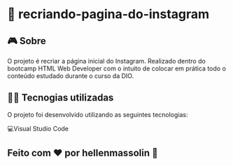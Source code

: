 # 👀 recriando-pagina-do-instagram

## 🎮️ Sobre
O projeto é recriar a página inicial do Instagram. Realizado dentro do bootcamp HTML Web Developer com o intuito de colocar em prática todo o conteúdo estudado durante o curso da DIO.

## 👨‍💻️ Tecnogias utilizadas
O projeto foi desenvolvido utilizando as seguintes tecnologias:

💻️Visual Studio Code

## Feito com ❤️ por hellenmassolin 👋️
